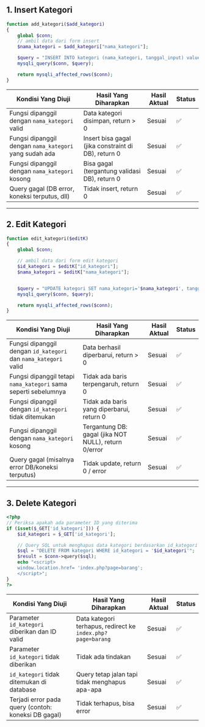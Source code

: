 ## 1. Insert Kategori
```php
function add_kategori($add_kategori)
{
    global $conn;
    // ambil data dari form insert
    $nama_kategori = $add_kategori["nama_kategori"];

    $query = "INSERT INTO kategori (nama_kategori, tanggal_input) values ('$nama_kategori', now())";
    mysqli_query($conn, $query);

    return mysqli_affected_rows($conn);
}
```

| Kondisi Yang Diuji                                     | Hasil Yang Diharapkan                               | Hasil Aktual | Status |
| ------------------------------------------------------ | --------------------------------------------------- | ------------ | ------ |
| Fungsi dipanggil dengan `nama_kategori` valid          | Data kategori disimpan, return > 0                  | Sesuai       | ✅      |
| Fungsi dipanggil dengan `nama_kategori` yang sudah ada | Insert bisa gagal (jika constraint di DB), return 0 | Sesuai       | ✅      |
| Fungsi dipanggil dengan `nama_kategori` kosong         | Bisa gagal (tergantung validasi DB), return 0       | Sesuai       | ✅      |
| Query gagal (DB error, koneksi terputus, dll)          | Tidak insert, return 0                              | Sesuai       | ✅      |
---

## 2. Edit Kategori
```php
function edit_kategori($editK)
{
    global $conn;

    // ambil data dari form edit kategori
    $id_kategori = $editK["id_kategori"];
    $nama_kategori = $editK["nama_kategori"];


    $query = "UPDATE kategori SET nama_kategori='$nama_kategori', tanggal_input= NOW() WHERE id_kategori='$id_kategori'";
    mysqli_query($conn, $query);

    return mysqli_affected_rows($conn);
}
```
| Kondisi Yang Diuji                                              | Hasil Yang Diharapkan                                | Hasil Aktual | Status |
| --------------------------------------------------------------- | ---------------------------------------------------- | ------------ | ------ |
| Fungsi dipanggil dengan `id_kategori` dan `nama_kategori` valid | Data berhasil diperbarui, return > 0                 | Sesuai       | ✅      |
| Fungsi dipanggil tetapi `nama_kategori` sama seperti sebelumnya | Tidak ada baris terpengaruh, return 0                | Sesuai       | ✅      |
| Fungsi dipanggil dengan `id_kategori` tidak ditemukan           | Tidak ada baris yang diperbarui, return 0            | Sesuai       | ✅      |
| Fungsi dipanggil dengan `nama_kategori` kosong                  | Tergantung DB: gagal (jika NOT NULL), return 0/error | Sesuai       | ✅      |
| Query gagal (misalnya error DB/koneksi terputus)                | Tidak update, return 0 / error                       | Sesuai       | ✅      |
---

## 3. Delete Kategori
```php
<?php
// Periksa apakah ada parameter ID yang diterima
if (isset($_GET['id_kategori'])) {
    $id_kategori = $_GET['id_kategori'];

    // Query SQL untuk menghapus data kategori berdasarkan id_kategori
    $sql = "DELETE FROM kategori WHERE id_kategori = '$id_kategori'";
    $result = $conn->query($sql);
    echo "<script>
    window.location.href= 'index.php?page=barang';
    </script>";
}
?>
```
| Kondisi Yang Diuji                                  | Hasil Yang Diharapkan                                       | Hasil Aktual | Status |
| --------------------------------------------------- | ----------------------------------------------------------- | ------------ | ------ |
| Parameter `id_kategori` diberikan dan ID valid      | Data kategori terhapus, redirect ke `index.php?page=barang` | Sesuai       | ✅      |
| Parameter `id_kategori` tidak diberikan             | Tidak ada tindakan                                          | Sesuai       | ✅      |
| `id_kategori` tidak ditemukan di database           | Query tetap jalan tapi tidak menghapus apa-apa              | Sesuai       | ✅      |
| Terjadi error pada query (contoh: koneksi DB gagal) | Tidak terhapus, bisa error                                  | Sesuai       | ✅      |

